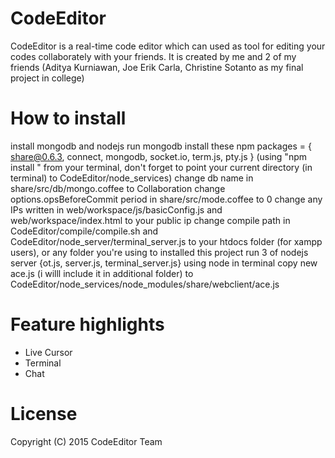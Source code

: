 CodeEditor
======
CodeEditor is a real-time code editor which can used as tool for editing your codes collaborately with your friends. It is created by me and 2 of my friends (Aditya Kurniawan, Joe Erik Carla, Christine Sotanto as my final project in college)

How to install
=====
install mongodb and nodejs
run mongodb
install these npm packages = {
	share@0.6.3,
	connect,
	mongodb,
  socket.io,
  term.js,
  pty.js
} (using "npm install <packages list>" from your terminal, don't forget to point your current directory (in terminal) to CodeEditor/node_services)
change db name in share/src/db/mongo.coffee to Collaboration
change options.opsBeforeCommit period in share/src/mode.coffee to 0
change any IPs written in web/workspace/js/basicConfig.js and web/workspace/index.html to your public ip
change compile path in CodeEditor/compile/compile.sh and CodeEditor/node_server/terminal_server.js to your htdocs folder (for xampp users), or any folder you're using to installed this project
run 3 of nodejs server {ot.js, server.js, terminal_server.js} using node <filename> in terminal
copy new ace.js (i willl include it in additional folder) to CodeEditor/node_services/node_modules/share/webclient/ace.js

Feature highlights
======
* Live Cursor
* Terminal
* Chat

License
======
Copyright (C) 2015 CodeEditor Team
